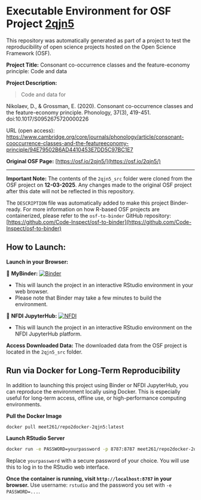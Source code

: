 # Executable Environment for OSF Project [2qjn5](https://osf.io/2qjn5/)

This repository was automatically generated as part of a project to test the reproducibility of open science projects hosted on the Open Science Framework (OSF).

**Project Title:** Consonant co-occurrence classes and the feature-economy principle: Code and data

**Project Description:**
> Code and data for 

Nikolaev, D., &amp; Grossman, E. (2020). Consonant co-occurrence classes and the feature-economy principle. Phonology, 37(3), 419-451. doi:10.1017/S0952675720000226

URL (open access): https://www.cambridge.org/core/journals/phonology/article/consonant-cooccurrence-classes-and-the-featureeconomy-principle/94E79502B6AD4410453E7DD5C97BC1E7

**Original OSF Page:** [https://osf.io/2qjn5/](https://osf.io/2qjn5/)

---

**Important Note:** The contents of the `2qjn5_src` folder were cloned from the OSF project on **12-03-2025**. Any changes made to the original OSF project after this date will not be reflected in this repository.

The `DESCRIPTION` file was automatically added to make this project Binder-ready. For more information on how R-based OSF projects are containerized, please refer to the `osf-to-binder` GitHub repository: [https://github.com/Code-Inspect/osf-to-binder](https://github.com/Code-Inspect/osf-to-binder)

## How to Launch:

**Launch in your Browser:**

🚀 **MyBinder:** [![Binder](https://mybinder.org/badge_logo.svg)](https://mybinder.org/v2/gh/code-inspect-binder/osf_2qjn5/HEAD?urlpath=rstudio)

   * This will launch the project in an interactive RStudio environment in your web browser.
   * Please note that Binder may take a few minutes to build the environment.

🚀 **NFDI JupyterHub:** [![NFDI](https://nfdi-jupyter.de/images/nfdi_badge.svg)](https://hub.nfdi-jupyter.de/r2d/gh/code-inspect-binder/osf_2qjn5/HEAD?urlpath=rstudio)

   * This will launch the project in an interactive RStudio environment on the NFDI JupyterHub platform.

**Access Downloaded Data:**
The downloaded data from the OSF project is located in the `2qjn5_src` folder.

## Run via Docker for Long-Term Reproducibility

In addition to launching this project using Binder or NFDI JupyterHub, you can reproduce the environment locally using Docker. This is especially useful for long-term access, offline use, or high-performance computing environments.

**Pull the Docker Image**

```bash
docker pull meet261/repo2docker-2qjn5:latest
```

**Launch RStudio Server**

```bash
docker run -e PASSWORD=yourpassword -p 8787:8787 meet261/repo2docker-2qjn5
```
Replace `yourpassword` with a secure password of your choice. You will use this to log in to the RStudio web interface.

**Once the container is running, visit `http://localhost:8787` in your browser.**
Use username: `rstudio` and the password you set with `-e PASSWORD=...`.
